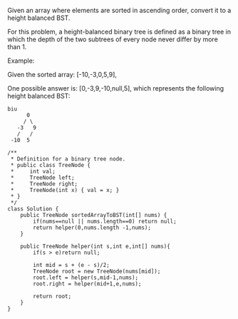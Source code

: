 Given an array where elements are sorted in ascending order, convert it to a height balanced BST.

For this problem, a height-balanced binary tree is defined as a binary tree in which the depth of the two subtrees of every node never differ by more than 1.


Example:

Given the sorted array: [-10,-3,0,5,9],

One possible answer is: [0,-3,9,-10,null,5], which represents the following height balanced BST:
```
biu
      0
     / \
   -3   9
   /   /
 -10  5
```


```
/**
 * Definition for a binary tree node.
 * public class TreeNode {
 *     int val;
 *     TreeNode left;
 *     TreeNode right;
 *     TreeNode(int x) { val = x; }
 * }
 */
class Solution {
    public TreeNode sortedArrayToBST(int[] nums) {
        if(nums==null || nums.length==0) return null;
        return helper(0,nums.length -1,nums);
    }
    
    public TreeNode helper(int s,int e,int[] nums){
        if(s > e)return null;
        
        int mid = s + (e - s)/2;
        TreeNode root = new TreeNode(nums[mid]);
        root.left = helper(s,mid-1,nums);
        root.right = helper(mid+1,e,nums);
        
        return root;
    }
}
```